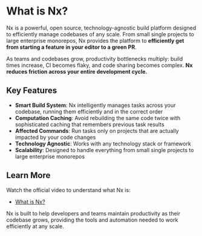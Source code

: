 # What is Nx?

Nx is a powerful, open source, technology-agnostic build platform designed to efficiently manage codebases of any scale. From small single projects to large enterprise monorepos, Nx provides the platform to **efficiently get from starting a feature in your editor to a green PR**.

As teams and codebases grow, productivity bottlenecks multiply: build times increase, CI becomes flaky, and code sharing becomes complex. **Nx reduces friction across your entire development cycle.**

## Key Features

- **Smart Build System**: Nx intelligently manages tasks across your codebase, running them efficiently and in the correct order
- **Computation Caching**: Avoid rebuilding the same code twice with sophisticated caching that remembers previous task results
- **Affected Commands**: Run tasks only on projects that are actually impacted by your code changes
- **Technology Agnostic**: Works with any technology stack or framework
- **Scalability**: Designed to handle everything from small single projects to large enterprise monorepos

## Learn More

Watch the official video to understand what Nx is:
- [What is Nx?](https://www.youtube.com/embed/pbAQErStl9o)

Nx is built to help developers and teams maintain productivity as their codebase grows, providing the tools and automation needed to work efficiently at any scale.

